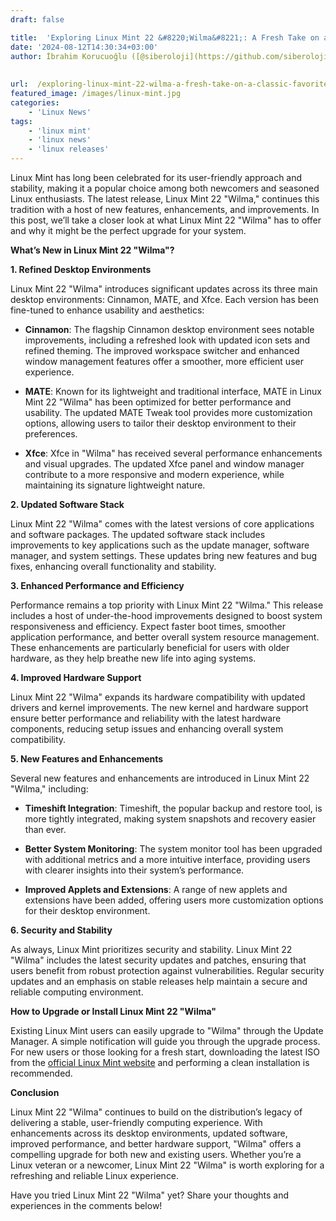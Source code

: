 ```yaml
---
draft: false

title:  'Exploring Linux Mint 22 &#8220;Wilma&#8221;: A Fresh Take on a Classic Favorite'
date: '2024-08-12T14:30:34+03:00'
author: İbrahim Korucuoğlu ([@siberoloji](https://github.com/siberoloji))
 
 
url:  /exploring-linux-mint-22-wilma-a-fresh-take-on-a-classic-favorite/ 
featured_image: /images/linux-mint.jpg
categories:
    - 'Linux News'
tags:
    - 'linux mint'
    - 'linux news'
    - 'linux releases'
---
```



Linux Mint has long been celebrated for its user-friendly approach and stability, making it a popular choice among both newcomers and seasoned Linux enthusiasts. The latest release, Linux Mint 22 "Wilma," continues this tradition with a host of new features, enhancements, and improvements. In this post, we’ll take a closer look at what Linux Mint 22 "Wilma" has to offer and why it might be the perfect upgrade for your system.



**What’s New in Linux Mint 22 "Wilma"?**



**1. Refined Desktop Environments**



Linux Mint 22 "Wilma" introduces significant updates across its three main desktop environments: Cinnamon, MATE, and Xfce. Each version has been fine-tuned to enhance usability and aesthetics:


* **Cinnamon**: The flagship Cinnamon desktop environment sees notable improvements, including a refreshed look with updated icon sets and refined theming. The improved workspace switcher and enhanced window management features offer a smoother, more efficient user experience.

* **MATE**: Known for its lightweight and traditional interface, MATE in Linux Mint 22 "Wilma" has been optimized for better performance and usability. The updated MATE Tweak tool provides more customization options, allowing users to tailor their desktop environment to their preferences.

* **Xfce**: Xfce in "Wilma" has received several performance enhancements and visual upgrades. The updated Xfce panel and window manager contribute to a more responsive and modern experience, while maintaining its signature lightweight nature.




**2. Updated Software Stack**



Linux Mint 22 "Wilma" comes with the latest versions of core applications and software packages. The updated software stack includes improvements to key applications such as the update manager, software manager, and system settings. These updates bring new features and bug fixes, enhancing overall functionality and stability.



**3. Enhanced Performance and Efficiency**



Performance remains a top priority with Linux Mint 22 "Wilma." This release includes a host of under-the-hood improvements designed to boost system responsiveness and efficiency. Expect faster boot times, smoother application performance, and better overall system resource management. These enhancements are particularly beneficial for users with older hardware, as they help breathe new life into aging systems.



**4. Improved Hardware Support**



Linux Mint 22 "Wilma" expands its hardware compatibility with updated drivers and kernel improvements. The new kernel and hardware support ensure better performance and reliability with the latest hardware components, reducing setup issues and enhancing overall system compatibility.



**5. New Features and Enhancements**



Several new features and enhancements are introduced in Linux Mint 22 "Wilma," including:


* **Timeshift Integration**: Timeshift, the popular backup and restore tool, is more tightly integrated, making system snapshots and recovery easier than ever.

* **Better System Monitoring**: The system monitor tool has been upgraded with additional metrics and a more intuitive interface, providing users with clearer insights into their system’s performance.

* **Improved Applets and Extensions**: A range of new applets and extensions have been added, offering users more customization options for their desktop environment.




**6. Security and Stability**



As always, Linux Mint prioritizes security and stability. Linux Mint 22 "Wilma" includes the latest security updates and patches, ensuring that users benefit from robust protection against vulnerabilities. Regular security updates and an emphasis on stable releases help maintain a secure and reliable computing environment.



**How to Upgrade or Install Linux Mint 22 "Wilma"**



Existing Linux Mint users can easily upgrade to "Wilma" through the Update Manager. A simple notification will guide you through the upgrade process. For new users or those looking for a fresh start, downloading the latest ISO from the <a href="https://linuxmint.com">official Linux Mint website</a> and performing a clean installation is recommended.



**Conclusion**



Linux Mint 22 "Wilma" continues to build on the distribution’s legacy of delivering a stable, user-friendly computing experience. With enhancements across its desktop environments, updated software, improved performance, and better hardware support, "Wilma" offers a compelling upgrade for both new and existing users. Whether you’re a Linux veteran or a newcomer, Linux Mint 22 "Wilma" is worth exploring for a refreshing and reliable Linux experience.



Have you tried Linux Mint 22 "Wilma" yet? Share your thoughts and experiences in the comments below!
